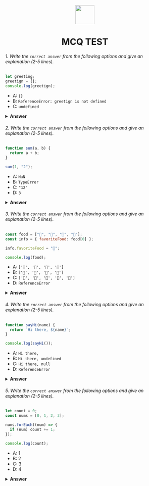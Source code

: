 <div align="center">
  <img height="60" src="https://edurev.gumlet.io/AllImages/original/ApplicationImages/CourseImages/944e5d47-8c55-4a89-91e5-22ab5f2798fc_CI.png">
  <h1>MCQ TEST</h1>
</div>

###### 1. Write the `correct answer` from the following options and give an explanation (2-5 lines).

```javascript
let greeting;
greetign = {};
console.log(greetign);
```

- A: `{}`
- B: `ReferenceError: greetign is not defined`
- C: `undefined`

<details><summary><b>Answer</b></summary>
<p>

#### Answer: A

<i>Write your explanation here</i>

Answer is A Because in js we dont need straight variable declaration . We can just write let greeting = "hello" or simply write greeting = "hello".  as we see above , there is 2 variables . greeting and greetign. They both are valid is js and so when we log greetign , we see the empty object which is inside greetign.

</p>
</details>

###### 2. Write the `correct answer` from the following options and give an explanation (2-5 lines).

```javascript
function sum(a, b) {
  return a + b;
}

sum(1, "2");
```

- A: `NaN`
- B: `TypeError`
- C: `"12"`
- D: `3`

<details><summary><b>Answer</b></summary>
<p>

#### Answer: C

<i>The answer is C because in js , it dosent matter if we are using Arithmetic operators on string or integers. If it is string , JS will add those two and show it. For example a=1 and b=a. answer will be 1a. Its not summing the strings but adding them together as it is instructed . It will only sum if both of the inputs are numbers. That is why C is the right answer. </i>

</p>
</details>

###### 3. Write the `correct answer` from the following options and give an explanation (2-5 lines).

```javascript
const food = ["🍕", "🍫", "🥑", "🍔"];
const info = { favoriteFood: food[0] };

info.favoriteFood = "🍝";

console.log(food);
```

- A: `['🍕', '🍫', '🥑', '🍔']`
- B: `['🍝', '🍫', '🥑', '🍔']`
- C: `['🍝', '🍕', '🍫', '🥑', '🍔']`
- D: `ReferenceError`

<details><summary><b>Answer</b></summary>
<p>

#### Answer: A

<i>The answer is A. food is an array and info is an object. in info there is a property favoriteFood which gets value from the object food. and then info.favoriteFood is updated to a new value. food is never updated. That is why when console.log(food) is used we will see the default values previously set on Array food.</i>

</p>
</details>

###### 4. Write the `correct answer` from the following options and give an explanation (2-5 lines).

```javascript
function sayHi(name) {
  return `Hi there, ${name}`;
}

console.log(sayHi());
```

- A: `Hi there,`
- B: `Hi there, undefined`
- C: `Hi there, null`
- D: `ReferenceError`

<details><summary><b>Answer</b></summary>
<p>

#### Answer: B

<i>When a function is called but its parameters are not passed or called it doesnt not ignore it. Instead it still shows the uncalled variables . As the variable is not initialized/called , it will show "undefined" as a result </i>

</p>
</details>

###### 5. Write the `correct answer` from the following options and give an explanation (2-5 lines).

```javascript
let count = 0;
const nums = [0, 1, 2, 3];

nums.forEach((num) => {
  if (num) count += 1;
});

console.log(count);
```

- A: 1
- B: 2
- C: 3
- D: 4

<details><summary><b>Answer</b></summary>
<p>

#### Answer: C

<i>In programming , 0 is considered as false . So , when 0 from the nums array comes to if condition , the condition dosent start [It would have only started if the condition was (!num) in the case of 0]. So, the condition runs only 3 times and increments count to plus 1 every time. As "count" gets incremented 3 times, the answer is 3(C).</i>

</p>
</details>

